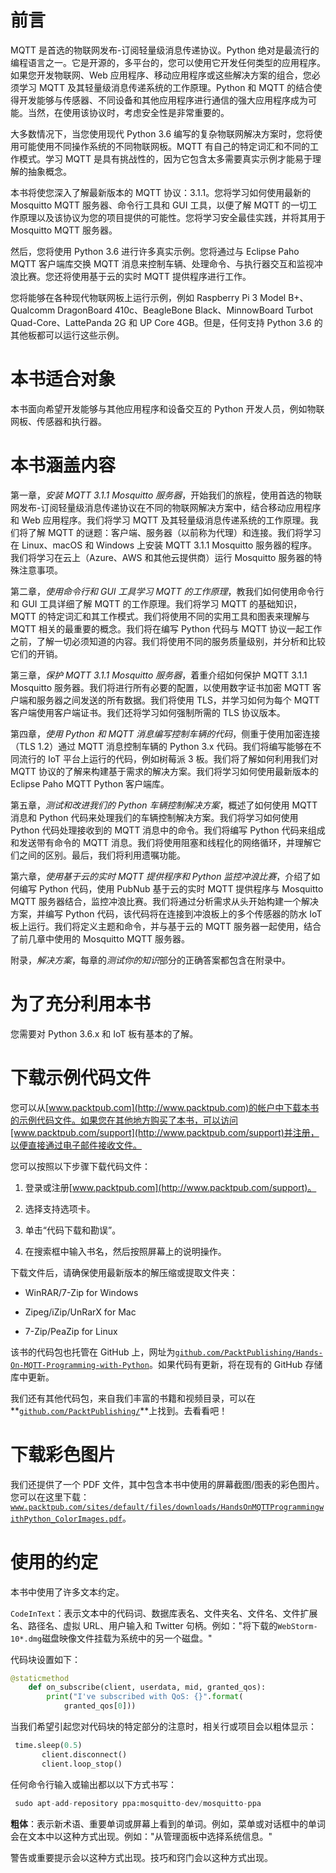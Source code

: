 # 前言

MQTT 是首选的物联网发布-订阅轻量级消息传递协议。Python 绝对是最流行的编程语言之一。它是开源的，多平台的，您可以使用它开发任何类型的应用程序。如果您开发物联网、Web 应用程序、移动应用程序或这些解决方案的组合，您必须学习 MQTT 及其轻量级消息传递系统的工作原理。Python 和 MQTT 的结合使得开发能够与传感器、不同设备和其他应用程序进行通信的强大应用程序成为可能。当然，在使用该协议时，考虑安全性是非常重要的。

大多数情况下，当您使用现代 Python 3.6 编写的复杂物联网解决方案时，您将使用可能使用不同操作系统的不同物联网板。MQTT 有自己的特定词汇和不同的工作模式。学习 MQTT 是具有挑战性的，因为它包含太多需要真实示例才能易于理解的抽象概念。

本书将使您深入了解最新版本的 MQTT 协议：3.1.1。您将学习如何使用最新的 Mosquitto MQTT 服务器、命令行工具和 GUI 工具，以便了解 MQTT 的一切工作原理以及该协议为您的项目提供的可能性。您将学习安全最佳实践，并将其用于 Mosquitto MQTT 服务器。

然后，您将使用 Python 3.6 进行许多真实示例。您将通过与 Eclipse Paho MQTT 客户端库交换 MQTT 消息来控制车辆、处理命令、与执行器交互和监视冲浪比赛。您还将使用基于云的实时 MQTT 提供程序进行工作。

您将能够在各种现代物联网板上运行示例，例如 Raspberry Pi 3 Model B+、Qualcomm DragonBoard 410c、BeagleBone Black、MinnowBoard Turbot Quad-Core、LattePanda 2G 和 UP Core 4GB。但是，任何支持 Python 3.6 的其他板都可以运行这些示例。

# 本书适合对象

本书面向希望开发能够与其他应用程序和设备交互的 Python 开发人员，例如物联网板、传感器和执行器。

# 本书涵盖内容

第一章，*安装 MQTT 3.1.1 Mosquitto 服务器*，开始我们的旅程，使用首选的物联网发布-订阅轻量级消息传递协议在不同的物联网解决方案中，结合移动应用程序和 Web 应用程序。我们将学习 MQTT 及其轻量级消息传递系统的工作原理。我们将了解 MQTT 的谜题：客户端、服务器（以前称为代理）和连接。我们将学习在 Linux、macOS 和 Windows 上安装 MQTT 3.1.1 Mosquitto 服务器的程序。我们将学习在云上（Azure、AWS 和其他云提供商）运行 Mosquitto 服务器的特殊注意事项。

第二章，*使用命令行和 GUI 工具学习 MQTT 的工作原理*，教我们如何使用命令行和 GUI 工具详细了解 MQTT 的工作原理。我们将学习 MQTT 的基础知识，MQTT 的特定词汇和其工作模式。我们将使用不同的实用工具和图表来理解与 MQTT 相关的最重要的概念。我们将在编写 Python 代码与 MQTT 协议一起工作之前，了解一切必须知道的内容。我们将使用不同的服务质量级别，并分析和比较它们的开销。

第三章，*保护 MQTT 3.1.1 Mosquitto 服务器*，着重介绍如何保护 MQTT 3.1.1 Mosquitto 服务器。我们将进行所有必要的配置，以使用数字证书加密 MQTT 客户端和服务器之间发送的所有数据。我们将使用 TLS，并学习如何为每个 MQTT 客户端使用客户端证书。我们还将学习如何强制所需的 TLS 协议版本。

第四章，*使用 Python 和 MQTT 消息编写控制车辆的代码*，侧重于使用加密连接（TLS 1.2）通过 MQTT 消息控制车辆的 Python 3.x 代码。我们将编写能够在不同流行的 IoT 平台上运行的代码，例如树莓派 3 板。我们将了解如何利用我们对 MQTT 协议的了解来构建基于需求的解决方案。我们将学习如何使用最新版本的 Eclipse Paho MQTT Python 客户端库。

第五章，*测试和改进我们的 Python 车辆控制解决方案*，概述了如何使用 MQTT 消息和 Python 代码来处理我们的车辆控制解决方案。我们将学习如何使用 Python 代码处理接收到的 MQTT 消息中的命令。我们将编写 Python 代码来组成和发送带有命令的 MQTT 消息。我们将使用阻塞和线程化的网络循环，并理解它们之间的区别。最后，我们将利用遗嘱功能。

第六章，*使用基于云的实时 MQTT 提供程序和 Python 监控冲浪比赛*，介绍了如何编写 Python 代码，使用 PubNub 基于云的实时 MQTT 提供程序与 Mosquitto MQTT 服务器结合，监控冲浪比赛。我们将通过分析需求从头开始构建一个解决方案，并编写 Python 代码，该代码将在连接到冲浪板上的多个传感器的防水 IoT 板上运行。我们将定义主题和命令，并与基于云的 MQTT 服务器一起使用，结合了前几章中使用的 Mosquitto MQTT 服务器。

附录，*解决方案*，每章的*测试你的知识*部分的正确答案都包含在附录中。

# 为了充分利用本书

您需要对 Python 3.6.x 和 IoT 板有基本的了解。

# 下载示例代码文件

您可以从[www.packtpub.com](http://www.packtpub.com)的帐户中下载本书的示例代码文件。如果您在其他地方购买了本书，可以访问[www.packtpub.com/support](http://www.packtpub.com/support)并注册，以便直接通过电子邮件接收文件。

您可以按照以下步骤下载代码文件：

1.  登录或注册[www.packtpub.com](http://www.packtpub.com/support)。

1.  选择支持选项卡。

1.  单击“代码下载和勘误”。

1.  在搜索框中输入书名，然后按照屏幕上的说明操作。

下载文件后，请确保使用最新版本的解压缩或提取文件夹：

+   WinRAR/7-Zip for Windows

+   Zipeg/iZip/UnRarX for Mac

+   7-Zip/PeaZip for Linux

该书的代码包也托管在 GitHub 上，网址为[`github.com/PacktPublishing/Hands-On-MQTT-Programming-with-Python`](https://github.com/PacktPublishing/Hands-On-MQTT-Programming-with-Python)。如果代码有更新，将在现有的 GitHub 存储库中更新。

我们还有其他代码包，来自我们丰富的书籍和视频目录，可以在**[`github.com/PacktPublishing/`](https://github.com/PacktPublishing/)**上找到。去看看吧！

# 下载彩色图片

我们还提供了一个 PDF 文件，其中包含本书中使用的屏幕截图/图表的彩色图片。您可以在这里下载：[`www.packtpub.com/sites/default/files/downloads/HandsOnMQTTProgrammingwithPython_ColorImages.pdf`](http://www.packtpub.com/sites/default/files/downloads/HandsOnMQTTProgrammingwithPython_ColorImages.pdf)。

# 使用的约定

本书中使用了许多文本约定。

`CodeInText`：表示文本中的代码词、数据库表名、文件夹名、文件名、文件扩展名、路径名、虚拟 URL、用户输入和 Twitter 句柄。例如："将下载的`WebStorm-10*.dmg`磁盘映像文件挂载为系统中的另一个磁盘。"

代码块设置如下：

```py
@staticmethod
    def on_subscribe(client, userdata, mid, granted_qos):
        print("I've subscribed with QoS: {}".format(
            granted_qos[0]))
```

当我们希望引起您对代码块的特定部分的注意时，相关行或项目会以粗体显示：

```py
 time.sleep(0.5) 
       client.disconnect() 
       client.loop_stop() 
```

任何命令行输入或输出都以以下方式书写：

```py
 sudo apt-add-repository ppa:mosquitto-dev/mosquitto-ppa
```

**粗体**：表示新术语、重要单词或屏幕上看到的单词。例如，菜单或对话框中的单词会在文本中以这种方式出现。例如："从管理面板中选择系统信息。"

警告或重要提示会以这种方式出现。技巧和窍门会以这种方式出现。
